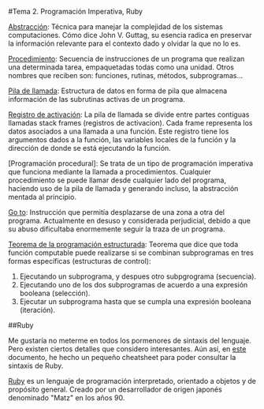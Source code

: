 #Tema 2. Programación Imperativa, Ruby

[Abstracción]: Técnica para manejar la complejidad de los sistemas computaciones. Cómo dice John V. Guttag, su esencia radica en preservar la información relevante para el contexto dado y olvidar la que no lo es.

[Procedimiento]: Secuencia de instrucciones de un programa que realizan una determinada tarea, empaquetadas todas como una unidad. Otros nombres que reciben son: funciones, rutinas, métodos, subprogramas... 

[Pila de llamada]: Estructura de datos en forma de pila que almacena información de las subrutinas activas de un programa.

[Registro de activación]: La pila de llamada se divide entre partes contiguas llamadas stack frames (registros de activacion). Cada frame representa los datos asociados a una llamada a una función. Este registro tiene los argumentos dados a la función, las variables locales de la función y la dirección de donde se está ejecutando la función. 

[Programación procedural]: Se trata de un tipo de programación imperativa que funciona mediante la llamada a procedimientos. Cualquier procedimiento se puede llamar desde cualquier lado del programa, haciendo uso de la pila de llamada y generando incluso, la abstracción mentada al principio.

[Go to]: Instrucción que permitía desplazarse de una zona a otra del programa. Actualmente en desuso y considerada perjudicial, debido a que su abuso dificultaba enormemente seguir la traza de un programa.

[Teorema de la programación estructurada]: Teorema que dice que toda función computable puede realizarse si se combinan subprogramas en tres formas específicas (estructuras de control):
1. Ejecutando un subprograma, y despues otro subpgrograma (secuencia).
2. Ejecutando uno de los dos subprogramas de acuerdo a una expresión booleana (selección).
3. Ejecutar un subprograma hasta que se cumpla una expresión booleana (iteración).

##Ruby

Me gustaría no meterme en todos los pormenores de sintaxis del lenguaje. Pero existen ciertos detalles que considero interesantes.
Aún así, en [este] documento, he hecho un pequeño cheatsheet para poder consultar la sintaxis de Ruby.

[Ruby] es un lenguaje de programación interpretado, orientado a objetos y de propósito general. Creado por un desarrollador de origen japonés denominado "Matz" en los años 90.







[Abstracción]: https://en.wikipedia.org/wiki/Abstraction_%28computer_science%29
[Procedimiento]: https://en.wikipedia.org/wiki/Subroutine
[Pila de llamada]: https://en.wikipedia.org/wiki/Call_stack
[Registro de activación]: ftp://ftp.gnu.org/old-gnu/Manuals/gdb/html_node/gdb_41.html
[Go to]: https://en.wikipedia.org/wiki/Goto#Criticism
[Teorema de la programación estructurada]: https://en.wikipedia.org/wiki/Structured_program_theorem
[Ruby]: https://www.ruby-lang.org/es/
[este]: (https://github.com/aabreuglez/ProgramingParadigmsandLanguages/blob/master/RubyCheatsheet.md)


